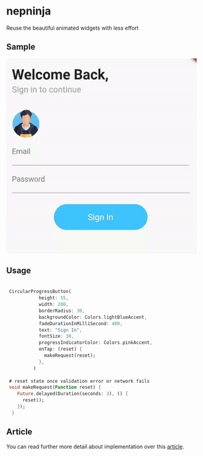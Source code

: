 # nepninja
Reuse the beautiful animated widgets with less effort

## Sample
![](https://github.com/khadkarajesh/nepninja/blob/master/assets/images/circular_animated_button.gif)

## Usage

```dart

 CircularProgressButton(
            height: 55,
            width: 200,
            borderRadius: 30,
            backgroundColor: Colors.lightBlueAccent,
            fadeDurationInMilliSecond: 400,
            text: "Sign In",
            fontSize: 30,
            progressIndicatorColor: Colors.pinkAccent,
            onTap: (reset) {
              makeRequest(reset);
            },
          )

 # reset state once validation error or network fails
 void makeRequest(Function reset) {
    Future.delayed(Duration(seconds: 3), () {
      reset();
    });
  }

```

## Article
You can read further more detail about implementation over this [article](https://medium.com/@rajesh_khadka/flutter-animation-challenge-1-5ce9bed65161).
